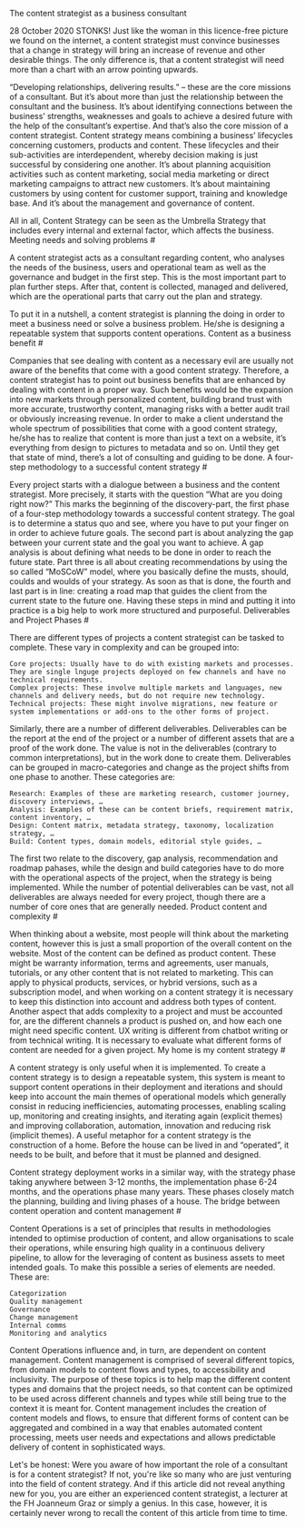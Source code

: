 
The content strategist as a business consultant

28 October 2020
STONKS! Just like the woman in this licence-free picture we found on the internet, a content strategist must convince businesses that a change in strategy will bring an increase of revenue and other desirable things. The only difference is, that a content strategist will need more than a chart with an arrow pointing upwards.

“Developing relationships, delivering results.” – these are the core missions of a consultant. But it’s about more than just the relationship between the consultant and the business. It’s about identifying connections between the business’ strengths, weaknesses and goals to achieve a desired future with the help of the consultant’s expertise. And that’s also the core mission of a content strategist. Content strategy means combining a business’ lifecycles concerning customers, products and content. These lifecycles and their sub-activities are interdependent, whereby decision making is just successful by considering one another. It’s about planning acquisition activities such as content marketing, social media marketing or direct marketing campaigns to attract new customers. It’s about maintaining customers by using content for customer support, training and knowledge base. And it’s about the management and governance of content.

All in all, Content Strategy can be seen as the Umbrella Strategy that includes every internal and external factor, which affects the business.
Meeting needs and solving problems #

A content strategist acts as a consultant regarding content, who analyses the needs of the business, users and operational team as well as the governance and budget in the first step. This is the most important part to plan further steps. After that, content is collected, managed and delivered, which are the operational parts that carry out the plan and strategy.

To put it in a nutshell, a content strategist is planning the doing in order to meet a business need or solve a business problem. He/she is designing a repeatable system that supports content operations.
Content as a business benefit #

Companies that see dealing with content as a necessary evil are usually not aware of the benefits that come with a good content strategy. Therefore, a content strategist has to point out business benefits that are enhanced by dealing with content in a proper way. Such benefits would be the expansion into new markets through personalized content, building brand trust with more accurate, trustworthy content, managing risks with a better audit trail or obviously increasing revenue. In order to make a client understand the whole spectrum of possibilities that come with a good content strategy, he/she has to realize that content is more than just a text on a website, it’s everything from design to pictures to metadata and so on. Until they get that state of mind, there’s a lot of consulting and guiding to be done.
A four-step methodology to a successful content strategy #

Every project starts with a dialogue between a business and the content strategist. More precisely, it starts with the question “What are you doing right now?” This marks the beginning of the discovery-part, the first phase of a four-step methodology towards a successful content strategy. The goal is to determine a status quo and see, where you have to put your finger on in order to achieve future goals. The second part is about analyzing the gap between your current state and the goal you want to achieve. A gap analysis is about defining what needs to be done in order to reach the future state. Part three is all about creating recommendations by using the so called “MoSCoW” model, where you basically define the musts, should, coulds and woulds of your strategy. As soon as that is done, the fourth and last part is in line: creating a road map that guides the client from the current state to the future one. Having these steps in mind and putting it into practice is a big help to work more structured and purposeful.
Deliverables and Project Phases #

There are different types of projects a content strategist can be tasked to complete. These vary in complexity and can be grouped into:

    Core projects: Usually have to do with existing markets and processes. They are single lnguge projects deployed on few channels and have no technical requirements.
    Complex projects: These involve multiple markets and languages, new channels and delivery needs, but do not require new technology.
    Technical projects: These might involve migrations, new feature or system implementations or add-ons to the other forms of project.

Similarly, there are a number of different deliverables. Deliverables can be the report at the end of the project or a number of different assets that are a proof of the work done. The value is not in the deliverables (contrary to common interpretations), but in the work done to create them. Deliverables can be grouped in macro-categories and change as the project shifts from one phase to another. These categories are:

    Research: Examples of these are marketing research, customer journey, discovery interviews, …
    Analysis: Examples of these can be content briefs, requirement matrix, content inventory, …
    Design: Content matrix, metadata strategy, taxonomy, localization strategy, …
    Build: Content types, domain models, editorial style guides, …

The first two relate to the discovery, gap analysis, recommendation and roadmap pahases, while the design and build categories have to do more with the operational aspects of the project, when the strategy is being implemented. While the number of potential deliverables can be vast, not all deliverables are always needed for every project, though there are a number of core ones that are generally needed.
Product content and complexity #

When thinking about a website, most people will think about the marketing content, however this is just a small proportion of the overall content on the website. Most of the content can be defined as product content. These might be warranty information, terms and agreements, user manuals, tutorials, or any other content that is not related to marketing. This can apply to physical products, services, or hybrid versions, such as a subscription model, and when working on a content strategy it is necessary to keep this distinction into account and address both types of content. Another aspect that adds complexity to a project and must be accounted for, are the different channels a product is pushed on, and how each one might need specific content. UX writing is different from chatbot writing or from technical writing. It is necessary to evaluate what different forms of content are needed for a given project.
My home is my content strategy #

A content strategy is only useful when it is implemented. To create a content strategy is to design a repeatable system, this system is meant to support content operations in their deployment and iterations and should keep into account the main themes of operational models which generally consist in reducing inefficiencies, automating processes, enabling scaling up, monitoring and creating insights, and iterating again (explicit themes) and improving collaboration, automation, innovation and reducing risk (implicit themes). A useful metaphor for a content strategy is the construction of a home. Before the house can be lived in and “operated”, it needs to be built, and before that it must be planned and designed.

Content strategy deployment works in a similar way, with the strategy phase taking anywhere between 3-12 months, the implementation phase 6-24 months, and the operations phase many years. These phases closely match the planning, building and living phases of a house.
The bridge between content operation and content management #

Content Operations is a set of principles that results in methodologies intended to optimise production of content, and allow organisations to scale their operations, while ensuring high quality in a continuous delivery pipeline, to allow for the leveraging of content as business assets to meet intended goals. To make this possible a series of elements are needed. These are:

    Categorization
    Quality management
    Governance
    Change management
    Internal comms
    Monitoring and analytics

Content Operations influence and, in turn, are dependent on content management. Content management is comprised of several different topics, from domain models to content flows and types, to accessibility and inclusivity. The purpose of these topics is to help map the different content types and domains that the project needs, so that content can be optimized to be used across different channels and types while still being true to the context it is meant for. Content management includes the creation of content models and flows, to ensure that different forms of content can be aggregated and combined in a way that enables automated content processing, meets user needs and expectations and allows predictable delivery of content in sophisticated ways.

Let's be honest: Were you aware of how important the role of a consultant is for a content strategist? If not, you're like so many who are just venturing into the field of content strategy. And if this article did not reveal anything new for you, you are either an experienced content strategist, a lecturer at the FH Joanneum Graz or simply a genius. In this case, however, it is certainly never wrong to recall the content of this article from time to time.
